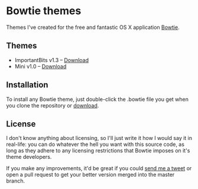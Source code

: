 Bowtie themes
=============

Themes I've created for the free and fantastic OS X application [Bowtie](http://www.bowtieapp.com/).

Themes
-------------

* ImportantBits v1.3 – [Download](https://github.com/downloads/lukejonesme/bowtiethemes/ImportantBits.bowtie.tar.gz)
* Mini v1.0 – [Download](https://github.com/downloads/lukejonesme/bowtiethemes/Mini.bowtie.tar.gz)

Installation
-------------

To install any Bowtie theme, just double-click the .bowtie file you get when you clone the repository or [download](https://github.com/lukejonesme/bowtiethemes/downloads).

License
-------------

I don't know anything about licensing, so I'll just write it how I would say it in real-life: you can do whatever the hell you want with this source code, as long as they adhere to any licensing restrictions that Bowtie imposes on it's theme developers.

If you make any improvements, it'd be great if you could [send me a tweet](http://twitter.com/lukejones) or open a pull request to get your better version merged into the master branch.
